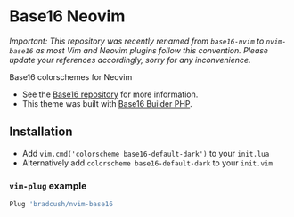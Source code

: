 # Base16 Neovim

*Important: This repository was recently renamed from `base16-nvim` to
`nvim-base16` as most Vim and Neovim plugins follow this convention. Please
update your references accordingly, sorry for any inconvenience.*

Base16 colorschemes for Neovim

- See the [Base16 repository](https://github.com/chriskempson/base16) for more information.
- This theme was built with [Base16 Builder PHP](https://github.com/chriskempson/base16-builder-php).

## Installation

- Add `vim.cmd('colorscheme base16-default-dark')` to your `init.lua`
- Alternatively add `colorscheme base16-default-dark` to your `init.vim`

### `vim-plug` example

``` lua
Plug 'bradcush/nvim-base16
```
